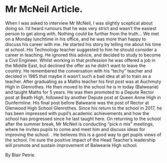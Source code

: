 # Mr McNeil Article.

When I was asked to interview Mr McNeil, I was slightly sceptical about doing so. I’d heard rumours that he was very strict and wasn’t the easiest person to get along with. Nothing could be further from the truth…
We met on a Monday lunchtime in his office, and he was more than happy to discuss his career with me.
He started his story by telling me about his time at school. His Technology teacher suggested to him he should consider a career in teaching. He ignored this advice, and decided to study to become a Civil Engineer. Whilst working in that profession he was offered a job in the Middle East, but declined the offer as he didn’t want to leave the country.
He remembered the conversation with his “techy” teacher and decided in 1985 that maybe it wasn’t such a bad idea at all to train as a teacher.
After graduating as a Maths teacher his first post was at Auchmuty High in Glenrothes. He then moved to the school he is in today (Balwearie) and taught Maths for 5 years. He was then promoted to a Depute Rector post at Beath High, followed by another Depute post at Queen Anne High in Dunfermline.
His final post before Balwearie was the post of Rector at Glenwood High School Glenrothes.
Since his return to the school in 2017, he has been impressed with pupil’s academic achievements and how the school has progressed since he last taught here.
On returning to the school after the summer break, Mr McNeil is conducting “pick n mix” meetings, where he invites pupils to come and meet him and discuss ideas for improving the
school. . He believes this is a good way to get pupils views of the school.
I’m sure the positive impact of the Head Teacher’s leadership will promote and sustain improvement of Balwearie High school.

By Blair Petrie.
